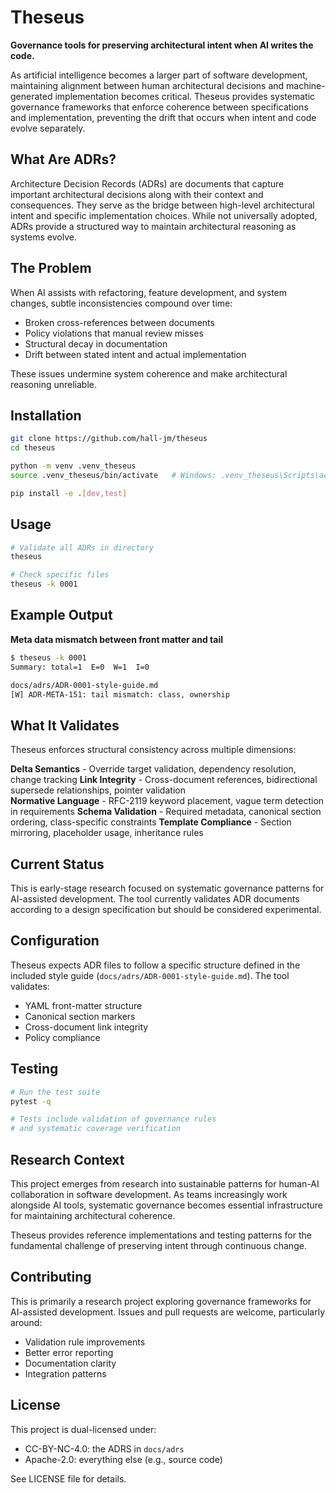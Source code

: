 # Theseus

**Governance tools for preserving architectural intent when AI writes the code.**

As artificial intelligence becomes a larger part of software development, maintaining alignment between human architectural decisions and machine-generated implementation becomes critical. Theseus provides systematic governance frameworks that enforce coherence between specifications and implementation, preventing the drift that occurs when intent and code evolve separately.

## What Are ADRs?

Architecture Decision Records (ADRs) are documents that capture important architectural decisions along with their context and consequences. They serve as the bridge between high-level architectural intent and specific implementation choices. While not universally adopted, ADRs provide a structured way to maintain architectural reasoning as systems evolve.

## The Problem

When AI assists with refactoring, feature development, and system changes, subtle inconsistencies compound over time:

- Broken cross-references between documents
- Policy violations that manual review misses
- Structural decay in documentation
- Drift between stated intent and actual implementation

These issues undermine system coherence and make architectural reasoning unreliable.

## Installation

```bash
git clone https://github.com/hall-jm/theseus
cd theseus

python -m venv .venv_theseus
source .venv_theseus/bin/activate   # Windows: .venv_theseus\Scripts\activate

pip install -e .[dev,test]
```

## Usage

```bash
# Validate all ADRs in directory
theseus

# Check specific files
theseus -k 0001
```

## Example Output

**Meta data mismatch between front matter and tail**

```bash
$ theseus -k 0001
Summary: total=1  E=0  W=1  I=0

docs/adrs/ADR-0001-style-guide.md
[W] ADR-META-151: tail mismatch: class, ownership
```

## What It Validates

Theseus enforces structural consistency across multiple dimensions:

**Delta Semantics** - Override target validation, dependency resolution, change tracking
**Link Integrity** - Cross-document references, bidirectional supersede relationships, pointer validation  
**Normative Language** - RFC-2119 keyword placement, vague term detection in requirements
**Schema Validation** - Required metadata, canonical section ordering, class-specific constraints
**Template Compliance** - Section mirroring, placeholder usage, inheritance rules

## Current Status

This is early-stage research focused on systematic governance patterns for AI-assisted development. The tool currently validates ADR documents according to a design specification but should be considered experimental.

## Configuration

Theseus expects ADR files to follow a specific structure defined in the included style guide (`docs/adrs/ADR-0001-style-guide.md`). The tool validates:

- YAML front-matter structure
- Canonical section markers
- Cross-document link integrity
- Policy compliance

## Testing

```bash
# Run the test suite
pytest -q

# Tests include validation of governance rules
# and systematic coverage verification
```

## Research Context

This project emerges from research into sustainable patterns for human-AI collaboration in software development. As teams increasingly work alongside AI tools, systematic governance becomes essential infrastructure for maintaining architectural coherence.

Theseus provides reference implementations and testing patterns for the fundamental challenge of preserving intent through continuous change.

## Contributing

This is primarily a research project exploring governance frameworks for AI-assisted development. Issues and pull requests are welcome, particularly around:

- Validation rule improvements
- Better error reporting
- Documentation clarity
- Integration patterns

## License

This project is dual-licensed under:

- CC-BY-NC-4.0: the ADRS in `docs/adrs`
- Apache-2.0: everything else (e.g., source code)

See LICENSE file for details.
